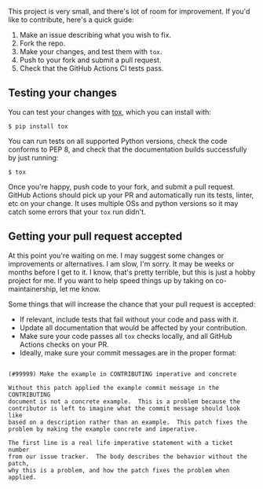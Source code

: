 This project is very small, and there's lot of room for
improvement. If you'd like to contribute, here's a quick guide:

1. Make an issue describing what you wish to fix.
2. Fork the repo.
3. Make your changes, and test them with `tox`.
4. Push to your fork and submit a pull request.
5. Check that the GitHub Actions CI tests pass.

## Testing your changes

You can test your changes with [tox](http://tox.readthedocs.org/en/latest/),
which you can install with:

    $ pip install tox

You can run tests on all supported Python versions, check the code
conforms to PEP 8, and check that the documentation builds
successfully by just running:

    $ tox

Once you're happy, push code to your fork, and submit a pull request. GitHub
Actions should pick up your PR and automatically run its tests, linter, etc on
your change. It uses multiple OSs and python versions so it may catch some
errors that your `tox` run didn't.

## Getting your pull request accepted

At this point you're waiting on me. I may suggest some changes or improvements
or alternatives. I am slow, I'm sorry. It may be weeks or months before I get
to it. I know, that's pretty terrible, but this is just a hobby project for me.
If you want to help speed things up by taking on co-maintainership, let me
know.

Some things that will increase the chance that your pull request is
accepted:

- If relevant, include tests that fail without your code and pass
  with it.
- Update all documentation that would be affected by your
  contribution.
- Make sure your code passes all `tox` checks locally, and all GitHub Actions
  checks on your PR.
- Ideally, make sure your commit messages are in the proper format:

```

(#99999) Make the example in CONTRIBUTING imperative and concrete

Without this patch applied the example commit message in the CONTRIBUTING
document is not a concrete example.  This is a problem because the
contributor is left to imagine what the commit message should look like
based on a description rather than an example.  This patch fixes the
problem by making the example concrete and imperative.

The first line is a real life imperative statement with a ticket number
from our issue tracker.  The body describes the behavior without the patch,
why this is a problem, and how the patch fixes the problem when applied.

```
